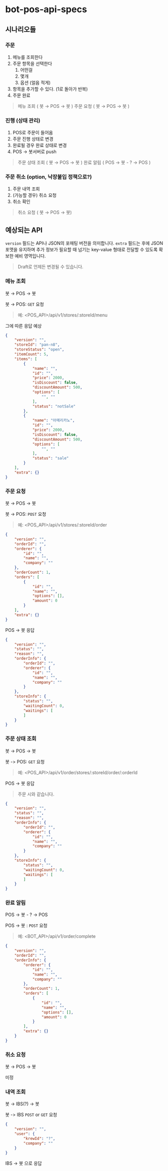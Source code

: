 # bot-pos-api-specs

## 시나리오들

### 주문

1. 메뉴를 조회한다
1. 주문 항목을 선택한다
    1. 어떤걸
    1. 몇개
    1. 옵션 (얼음 적게)
1. 항목을 추가할 수 있다. (1로 돌아가 반복)
1. 주문 완료

> 메뉴 조회 ( 봇 → POS → 봇 )
> 주문 요청 ( 봇 → POS → 봇 )

### 진행 (상태 관리)

1. POS로 주문이 들어옴
1. 주문 진행 상태로 변경
1. 완료될 경우 완료 상태로 변경
1. POS → 봇서버로 push

> 주문 상태 조회 ( 봇 → POS → 봇 )
> 완료 알림 ( POS → 봇 - ? → POS )

### 주문 취소 (option, 낙장불입 정책으로?)

1. 주문 내역 조회
1. (가능할 경우) 취소 요청
1. 취소 확인

> 취소 요청 ( 봇 → POS → 봇)

## 예상되는 API

`version` 필드는 API나 JSON의 포매팅 버전을 의미합니다. `extra` 필드는 후에 JSON포맷을 유지하며 추가 정보가 필요할 때 넘기는 key-value 형태로 전달할 수 있도록 확보한 예비 영역입니다.
> Draft로 언제든 변경될 수 있습니다.

### 메뉴 조회

봇 → POS → 봇

봇 → POS: `GET` 요청
> 예: <POS_API>/api/v1/stores/:storeId/menu

그에 따른 응답 예상

```json
{
    "version": "",
    "storeId": "pan-n8",
    "storeStatus": "open",
    "itemCount": 5,
    "items": [
        {
            "name": "",
            "id": "",
            "price": 2000,
            "isDiscount": false,
            "discountAmount": 500,
            "options": [
                "", ""
            ],
            "status": "notSale"
        },
        {
            "name": "아메리카노",
            "id": "",
            "price": 2000,
            "isDiscount": false,
            "discountAmount": 500,
            "options": [
                "", ""
            ],
            "status": "sale"
        }
    ],
    "extra": {}
}
```

### 주문 요청

봇 → POS → 봇

봇 → POS: `POST` 요청
> 예: <POS_API>/api/v1/stores/:storeId/order

```json
{
    "version": "",
    "orderId": "",
    "orderer": {
        "id": "",
        "name": "",
        "company": ""
    },
    "orderCount": 1,
    "orders": [
        {
            "id": "",
            "name": "",
            "options": [],
            "amount": 0
        }
    ],
    "extra": {}
}
```

POS -> 봇 응답

```json
{
    "version": "",
    "status": "",
    "reason": "",
    "orderInfo": {
        "orderId": "",
        "orderer": {
            "id": "",
            "name": "",
            "company": ""
        }
    },
    "storeInfo": {
        "status": "",
        "waitingCount": 0,
        "waitings": [
        ]
    }
}
```

### 주문 상태 조회

봇 → POS → 봇

봇 -> POS: `GET` 요청
> 예: <POS_API>/api/v1/order/stores/:storeId/order/:orderId

POS -> 봇 응답
> 주문 시와 같습니다.

```json
{
    "version": "",
    "status": "",
    "reason": "",
    "orderInfo": {
        "orderId": "",
        "orderer": {
            "id": "",
            "name": "",
            "company": ""
        }
    },
    "storeInfo": {
        "status": "",
        "waitingCount": 0,
        "waitings": [
        ]
    }
}
```

### 완료 알림

POS → 봇 - ? → POS

POS -> 봇 : `POST` 요청
> 예: <BOT_API>/api/v1/order/complete

```json
{
    "version": "",
    "orderId": "",
    "orderInfo": {
        "orderer": {
            "id": "",
            "name": "",
            "company": ""
        },
        "orderCount": 1,
        "orders": [
            {
                "id": "",
                "name": "",
                "options": [],
                "amount": 0
            }
        ],
        "extra": {}
    }
}
```

### 취소 요청

봇 → POS → 봇

미정

### 내역 조회

봇 → IBS(?) → 봇

봇 -> IBS `POST` or `GET` 요청

```json
{
    "version": "",
    "user": {
        "krewId": "?",
        "company": ""
    }
}
```

IBS -> 봇 으로 응답

```json
```